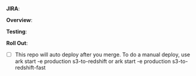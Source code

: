 **JIRA**:

**Overview**:

**Testing**:

**Roll Out**:
- [ ] This repo will auto deploy after you merge. To do a manual deploy, use ark start -e production s3-to-redshift or ark start -e production s3-to-redshift-fast


